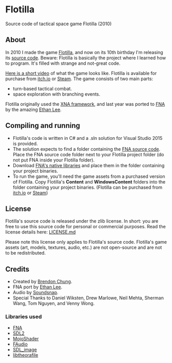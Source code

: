 # Flotilla
Source code of tactical space game Flotilla (2010)

## About
In 2010 I made the game [Flotilla](https://blendogames.com/flotilla), and now on its 10th birthday I'm releasing its [source code](https://github.com/blendogames/Flotilla). Beware: Flotilla is basically the project where I learned how to program. It's filled with strange and not-great code.

[Here is a short video](https://www.youtube.com/watch?v=ayELDEOlQmE) of what the game looks like. Flotilla is available for purchase from [itch.io](https://blendogames.itch.io/flotilla) or [Steam](http://store.steampowered.com/app/55000). The game consists of two main parts:
- turn-based tactical combat.
- space exploration with branching events.

Flotilla originally used the [XNA framework](https://en.wikipedia.org/wiki/Microsoft_XNA), and last year was ported to [FNA](https://fna-xna.github.io) by the amazing [Ethan Lee](http://www.flibitijibibo.com).

## Compiling and running
- Flotilla's code is written in C# and a .sln solution for Visual Studio 2015 is provided.
- The solution expects to find a folder containing the [FNA source code](https://github.com/FNA-XNA/FNA). Place the FNA source code folder next to your Flotilla project folder (do not put FNA inside your Flotilla folder).
- Download [FNA's native libraries](http://fna.flibitijibibo.com/archive/fnalibs.tar.bz2) and place them in the folder containing your project binaries.
- To run the game, you'll need the game assets from a purchased version of Flotilla. Copy Flotilla's **Content** and **WindowsContent** folders into the folder containing your project binaries. (Flotilla can be purchased from [itch.io](https://blendogames.itch.io/flotilla) or [Steam](http://store.steampowered.com/app/55000))

## License
Flotilla's source code is released under the zlib license. In short: you are free to use this source code for personal or commercial purposes. Read the license details here: [LICENSE.md](https://github.com/blendogames/Flotilla/blob/master/LICENSE.md)

Please note this license only applies to Flotilla's source code. Flotilla's game assets (art, models, textures, audio, etc.) are not open-source and are not to be redistributed.

## Credits

- Created by [Brendon Chung](http://blendogames.com).
- FNA port by [Ethan Lee](http://www.flibitijibibo.com).
- Audio by [Soundsnap](http://soundsnap.com).
- Special Thanks to Daniel Wiksten, Drew Marlowe, Neil Mehta, Sherman Wang, Tom Nguyen, and Venny Wong.

### Libraries used

- [FNA](https://fna-xna.github.io)
- [SDL2](https://www.libsdl.org)
- [MojoShader](https://icculus.org/mojoshader)
- [FAudio](https://github.com/FNA-XNA/FAudio)
- [SDL_image](https://www.libsdl.org/projects/SDL_image)
- [libtheorafile](https://www.theora.org)

